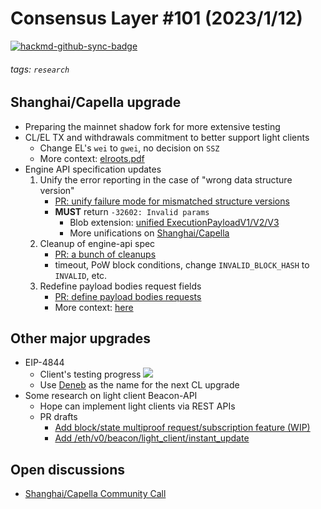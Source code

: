 # Consensus Layer #101 (2023/1/12)

[![hackmd-github-sync-badge](https://hackmd.io/1UnEhrLtT26lACm3V6yljw/badge)]([https://hackmd.io/1UnEhrLtT26lACm3V6yljw](https://github.com/LuozhuZhang/ethereum-protocol-updates/blob/main/RaD-updates/cl_101.md))


###### tags: `research`

## Shanghai/Capella upgrade
- Preparing the mainnet shadow fork for more extensive testing
- CL/EL TX and withdrawals commitment to better support light clients
    - Change EL's `wei` to `gwei`, no decision on `SSZ`
    - More context: [elroots.pdf](https://github.com/ethereum/consensus-specs/pull/3078#issuecomment-1371520068) 
- Engine API specification updates
    1. Unify the error reporting in the case of "wrong data structure version"
        - [PR: unify failure mode for mismatched structure versions](https://github.com/ethereum/execution-apis/pull/337)
        - **MUST** return `-32602: Invalid params`
            - Blob extension: [unified ExecutionPayloadV1/V2/V3](https://github.com/ethereum/execution-apis/pull/337/files?short_path=9d6b62b#diff-9d6b62bd9c98d14f7bf09ba39d153b0bab634dd471f7c1c28e73d30332bb71d8)
            - More unifications on [Shanghai/Capella](https://github.com/ethereum/execution-apis/pull/337/files?short_path=9d6b62b#diff-7f4d254dcf8481d57ebc62bc0fabc8ff25adcb19fa2721f4b9a6ff3ff301a33d)
    2. Cleanup of engine-api spec
        - [PR: a bunch of cleanups](https://github.com/ethereum/execution-apis/pull/338)
        - timeout, PoW block conditions, change `INVALID_BLOCK_HASH` to `INVALID`, etc.
    3. Redefine payload bodies request fields
        - [PR: define payload bodies requests](https://github.com/ethereum/execution-apis/pull/352)
        - More context: [here](https://github.com/ethereum/execution-apis/pull/352#issue-1528769208)
## Other major upgrades
- EIP-4844
    - Client's testing progress
        ![](https://i.imgur.com/4UOIBv1.png)
    - Use [Deneb](https://en.wikipedia.org/wiki/Deneb) as the name for the next CL upgrade
- Some research on light client Beacon-API
    - Hope can implement light clients via REST APIs
    - PR drafts
        - [Add block/state multiproof request/subscription feature (WIP)](https://github.com/ethereum/beacon-APIs/pull/267)
        - [Add /eth/v0/beacon/light_client/instant_update](https://github.com/ethereum/beacon-APIs/pull/270)
## Open discussions
- [Shanghai/Capella Community Call](https://github.com/ethereum/pm/issues/708)
